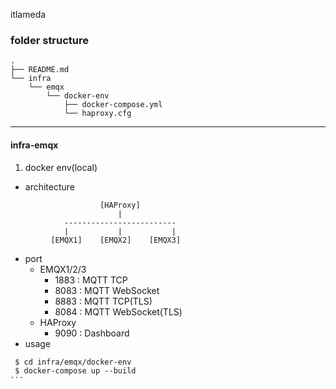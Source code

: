 itlameda

### folder structure
```
.
├── README.md
└── infra
    └── emqx
        └── docker-env
            ├── docker-compose.yml
            └── haproxy.cfg
```

***

#### infra-emqx
1. docker env(local)
* architecture
```
                    [HAProxy]
                        |
            -------------------------
            |           |           |
         [EMQX1]    [EMQX2]    [EMQX3]
```
* port
    * EMQX1/2/3
        * 1883 : MQTT TCP
        * 8083 : MQTT WebSocket
        * 8883 : MQTT TCP(TLS)
        * 8084 : MQTT WebSocket(TLS)
    * HAProxy
        * 9090 : Dashboard
* usage
```
 $ cd infra/emqx/docker-env
 $ docker-compose up --build
```
